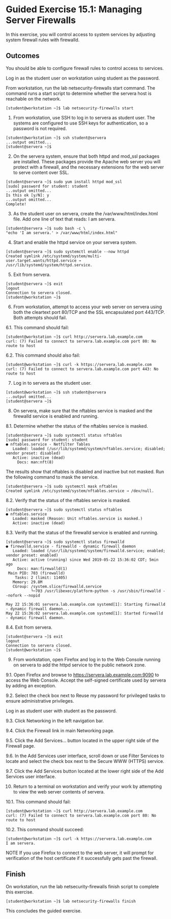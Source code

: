 # Guided Exercise 15.1: Managing Server Firewalls

In this exercise, you will control access to system services by adjusting system firewall rules with firewalld.

## Outcomes

You should be able to configure firewall rules to control access to services.

Log in as the student user on workstation using student as the password.

From workstation, run the lab netsecurity-firewalls start command. The command runs a start script to determine whether the servera host is reachable on the network.
```
[student@workstation ~]$ lab netsecurity-firewalls start
```

1. From workstation, use SSH to log in to servera as student user. The systems are configured to use SSH keys for authentication, so a password is not required.
```
[student@workstation ~]$ ssh student@servera
...output omitted...
[student@servera ~]$ 
```

2. On the servera system, ensure that both httpd and mod_ssl packages are installed. These packages provide the Apache web server you will protect with a firewall, and the necessary extensions for the web server to serve content over SSL.
```
[student@servera ~]$ sudo yum install httpd mod_ssl
[sudo] password for student: student
...output omitted...
Is this ok [y/N]: y
...output omitted...
Complete!
```

3. As the student user on servera, create the /var/www/html/index.html file. Add one line of text that reads: I am servera.
```
[student@servera ~]$ sudo bash -c \
"echo 'I am servera.' > /var/www/html/index.html"
```

4. Start and enable the httpd service on your servera system.
```
[student@servera ~]$ sudo systemctl enable --now httpd
Created symlink /etc/systemd/system/multi-user.target.wants/httpd.service → /usr/lib/systemd/system/httpd.service.
```

5. Exit from servera.
```
[student@servera ~]$ exit
logout
Connection to servera closed.
[student@workstation ~]$
```

6. From workstation, attempt to access your web server on servera using both the cleartext port 80/TCP and the SSL encapsulated port 443/TCP. Both attempts should fail.

6.1. This command should fail:
```
[student@workstation ~]$ curl http://servera.lab.example.com
curl: (7) Failed to connect to servera.lab.example.com port 80: No route to host
```

6.2. This command should also fail:
```
[student@workstation ~]$ curl -k https://servera.lab.example.com
curl: (7) Failed to connect to servera.lab.example.com port 443: No route to host
```

7. Log in to servera as the student user.
```
[student@workstation ~]$ ssh student@servera
...output omitted...
[student@servera ~]$ 
```

8. On servera, make sure that the nftables service is masked and the firewalld service is enabled and running.

8.1. Determine whether the status of the nftables service is masked.
```
[student@servera ~]$ sudo systemctl status nftables
[sudo] password for student: student
● nftables.service - Netfilter Tables
   Loaded: loaded (/usr/lib/systemd/system/nftables.service; disabled; vendor preset: disabled)
   Active: inactive (dead)
     Docs: man:nft(8)
```

The results show that nftables is disabled and inactive but not masked. Run the following command to mask the service.
```
[student@servera ~]$ sudo systemctl mask nftables
Created symlink /etc/systemd/system/nftables.service → /dev/null.
```

8.2. Verify that the status of the nftables service is masked.
```
[student@servera ~]$ sudo systemctl status nftables
● nftables.service
   Loaded: masked (Reason: Unit nftables.service is masked.)
   Active: inactive (dead)
```

8.3. Verify that the status of the firewalld service is enabled and running.
```
[student@servera ~]$ sudo systemctl status firewalld
● firewalld.service - firewalld - dynamic firewall daemon
   Loaded: loaded (/usr/lib/systemd/system/firewalld.service; enabled; vendor preset: enabled)
   Active: active (running) since Wed 2019-05-22 15:36:02 CDT; 5min ago
     Docs: man:firewalld(1)
 Main PID: 703 (firewalld)
    Tasks: 2 (limit: 11405)
   Memory: 29.8M
   CGroup: /system.slice/firewalld.service
           └─703 /usr/libexec/platform-python -s /usr/sbin/firewalld --nofork --nopid

May 22 15:36:01 servera.lab.example.com systemd[1]: Starting firewalld - dynamic firewall daemon...
May 22 15:36:02 servera.lab.example.com systemd[1]: Started firewalld - dynamic firewall daemon.
```

8.4. Exit from servera.
```
[student@servera ~]$ exit
logout
Connection to servera closed.
[student@workstation ~]$
```

9. From workstation, open Firefox and log in to the Web Console running on servera to add the httpd service to the public network zone.

9.1. Open Firefox and browse to https://servera.lab.example.com:9090 to access the Web Console. Accept the self-signed certificate used by servera by adding an exception.

9.2. Select the check box next to Reuse my password for privileged tasks to ensure administrative privileges.

Log in as student user with student as the password.

9.3. Click Networking in the left navigation bar.

9.4. Click the Firewall link in main Networking page.

9.5. Click the Add Services... button located in the upper right side of the Firewall page.

9.6. In the Add Services user interface, scroll down or use Filter Services to locate and select the check box next to the Secure WWW (HTTPS) service.

9.7. Click the Add Services button located at the lower right side of the Add Services user interface.

10. Return to a terminal on workstation and verify your work by attempting to view the web server contents of servera.

10.1. This command should fail:
```
[student@workstation ~]$ curl http://servera.lab.example.com
curl: (7) Failed to connect to servera.lab.example.com port 80: No route to host
```

10.2. This command should succeed:
```
[student@workstation ~]$ curl -k https://servera.lab.example.com
I am servera.
```

NOTE
If you use Firefox to connect to the web server, it will prompt for verification of the host certificate if it successfully gets past the firewall.

## Finish

On workstation, run the lab netsecurity-firewalls finish script to complete this exercise.
```
[student@workstation ~]$ lab netsecurity-firewalls finish
```
This concludes the guided exercise.